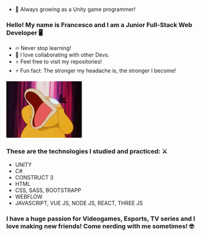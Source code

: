 - 🌱 Always growing as a Unity game programmer!
### Hello! My name is Francesco and I am a Junior Full-Stack Web Developer 🖥️
- 🔥 Never stop learning!
- 🤝 I love collaborating with other Devs.
- ⭐ Feel free to visit my repositories!
- ⚡ Fun fact: The stronger my headache is, the stronger I become!
<img src="img/psyduckgithub.gif" width="200" height="150" style="text-align:center">

### These are the technologies I studied and practiced: ⚔️
- UNITY
- C#
- CONSTRUCT 3
- HTML
- CSS, SASS, BOOTSTRAPP
- WEBFLOW
- JAVASCRIPT, VUE JS, NODE JS, REACT, THREE JS

### I have a huge passion for Videogames, Esports, TV series and I love making new friends! Come nerding with me sometimes! 🤓
